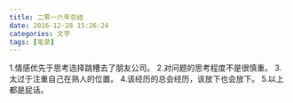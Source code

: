 ```yaml
---
title: 二零一六年总结
date: 2016-12-28 15:26:24
categories: 文字
tags: [笔录]
---
```


1.情感优先于思考选择跳槽去了朋友公司。
2.对问题的思考程度不是很慎重。
3.太过于注重自己在熟人的位置。
4.该经历的总会经历，该放下也会放下。
5.以上都是屁话。
